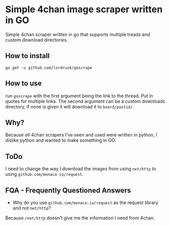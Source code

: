 # Simple 4chan image scraper written in GO
Simple 4chan scraper written in go that supports multiple treads and custom download directories.

## How to install
`go get -u github.com/lordrusk/goscrape`

## How to use
run `goscrape` with the first argument being the link to the thread. Put in quotes for multiple links. The second argument can be a custom downloads directory, if none is given it will download it to `board/postid/`.

## Why?
Because *all* 4chan scrapers I've seen and used were written in python, I dislike python and wanted to make something in GO.

## ToDo
I need to change the way I download the images from using `net/http` to using `github.com/monaco-io/request`.

## FQA - Frequently Questioned Answers
+ Why do you use `github.com/monaco-io/request` as the request library and not `net/http`?

Because `/net/http` doesn't give me the information I need from 4chan.
